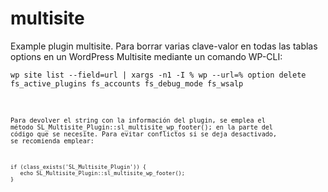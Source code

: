 # multisite
Example plugin multisite.
Para borrar varias clave-valor en todas las tablas options en un WordPress Multisite mediante un comando WP-CLI:
<pre><code>wp site list --field=url | xargs -n1 -I % wp --url=% option delete fs_active_plugins fs_accounts fs_debug_mode fs_wsalp<code></pre>

Para devolver el string con la información del plugin, se emplea el método SL_Multisite_Plugin::sl_multisite_wp_footer(); en la parte del código que se necesite.
Para evitar conflictos si se deja desactivado, se recomienda emplear:
<pre><code>if (class_exists('SL_Multisite_Plugin')) {
   echo SL_Multisite_Plugin::sl_multisite_wp_footer();
}<code></pre>
